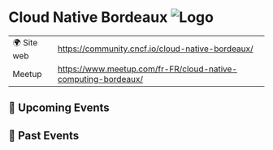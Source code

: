 # Cloud Native Bordeaux ![Logo](https://example.com/logo-cloud-native-bordeaux.png)

|                                |     |
| ------------------------------ | --- |
| 🌍 Site web                    | https://community.cncf.io/cloud-native-bordeaux/ |
| Meetup | https://www.meetup.com/fr-FR/cloud-native-computing-bordeaux/ |

<!-- EVENTS:START -->
## 📅 Upcoming Events

## 📆 Past Events
<!-- EVENTS:END -->